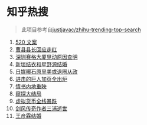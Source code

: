 # 知乎热搜

> 此项目参考自[justjavac/zhihu-trending-top-search](https://github.com/justjavac/zhihu-trending-top-search/blob/main/utils.ts)

<!-- BEGIN -->
  <!-- 最后更新时间:Thu May 20 2021 05:20:22 GMT+0000 (Coordinated Universal Time) -->
  1. [520 文案](https://www.zhihu.com/search?q=520文案)
1. [曹县县长回应走红](https://www.zhihu.com/search?q=曹县)
1. [深圳赛格大厦晃动原因查明](https://www.zhihu.com/search?q=赛格大厦)
1. [新垣结衣和星野源结婚](https://www.zhihu.com/search?q=新垣结衣结婚)
1. [日媒曝石原里美或退圈从政](https://www.zhihu.com/search?q=石原里美)
1. [进击的巨人加页全出炉](https://www.zhihu.com/search?q=进击的巨人)
1. [情书内地重映](https://www.zhihu.com/search?q=电影情书)
1. [窥探大结局](https://www.zhihu.com/search?q=窥探)
1. [虚拟货币全线暴跌](https://www.zhihu.com/search?q=币圈崩盘)
1. [剑风传奇作者三浦逝世](https://www.zhihu.com/search?q=剑风传奇)
1. [王彦霖结婚](https://www.zhihu.com/search?q=王彦霖)
  <!-- END -->